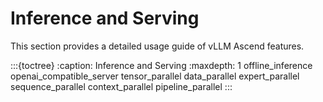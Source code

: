# Inference and Serving

This section provides a detailed usage guide of vLLM Ascend features.

:::{toctree}
:caption: Inference and Serving
:maxdepth: 1
offline_inference
openai_compatible_server
tensor_parallel
data_parallel
expert_parallel
sequence_parallel
context_parallel
pipeline_parallel
:::
